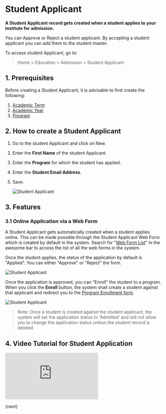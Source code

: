 <!-- add-breadcrumbs -->
# Student Applicant

**A Student Applicant record gets created when a student applies to your institute for admission.**

You can Approve or Reject a student applicant. By accepting a student applicant you can add them to the student master.

To access student Applicant, go to:

> Home > Education > Admission > Student Applicant

## 1. Prerequisites

Before creating a Student Applicant, it is advisable to first create the following:

1. [Academic Term](/docs/user/manual/en/education/academic-term)
1. [Academic Year](/docs/user/manual/en/education/academic-year)
1. [Program](/docs/user/manual/en/education/program)

## 2. How to create a Student Applicant

1. Go to the student Applicant and click on New.
2. Enter the **First Name** of the student Applicant.
3. Enter the **Program** for which the student has applied.
4. Enter the **Student Email Address**.
5. Save.

    ![Student Applicant](/docs/v12/assets/img/education/education-student-applcant-1.gif)

## 3. Features

### 3.1 Online Application via a Web Form

A Student Applicant gets automatically created when a student applies online. This can be made possible through the Student Applicant Web Form which is created by default in the system. Search for "[Web Form List](/docs/user/manual/en/website/web-form)" in the awesome bar to access the list of all the web forms in the system.

Once the student applies, the status of the application by default is "Applied". You can either "Approve" or "Reject" the form.

![Student Applicant](/docs/v12/assets/img/education/education-student-applicant-5.png)

Once the application is approved, you can "Enroll" the student to a program. When you click the **Enroll** button, the system shall create a student against that applicant and redirect you to the [Program Enrollment form](/docs/user/manual/en/education/program-enrollment).

![Student Applicant](/docs/v12/assets/img/education/education-student-applcant-6.gif)

> Note: Once a student is created against the student applicant, the system will set the application status to 'Admitted' and will not allow you to change the application status unless the student record is deleted.

## 4. Video Tutorial for Student Application

<div>
    <div class='embed-container'>
        <iframe src='https://www.youtube.com/embed/l8PUACusN3E' frameborder='0' allowfullscreen>
        </iframe>
    </div>
</div>

{next}
